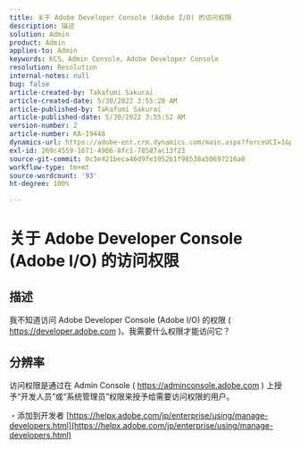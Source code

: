 ```yaml
---
title: 关于 Adobe Developer Console (Adobe I/O) 的访问权限
description: 描述
solution: Admin
product: Admin
applies-to: Admin
keywords: KCS、Admin Console、Adobe Developer Console
resolution: Resolution
internal-notes: null
bug: false
article-created-by: Takafumi Sakurai
article-created-date: 5/30/2022 3:55:28 AM
article-published-by: Takafumi Sakurai
article-published-date: 5/30/2022 3:55:52 AM
version-number: 2
article-number: KA-19448
dynamics-url: https://adobe-ent.crm.dynamics.com/main.aspx?forceUCI=1&pagetype=entityrecord&etn=knowledgearticle&id=77708953-ccdf-ec11-bb3d-000d3a35188d
exl-id: 269c4559-1671-4906-8fc1-78587ac13f23
source-git-commit: 0c3e421beca46d9fe1952b1f98538a50697216a0
workflow-type: tm+mt
source-wordcount: '93'
ht-degree: 100%

---
```


# 关于 Adobe Developer Console (Adobe I/O) 的访问权限

## 描述

我不知道访问 Adobe Developer Console (Adobe I/O) 的权限 ( https://developer.adobe.com )。我需要什么权限才能访问它？

## 分辨率


访问权限是通过在 Admin Console ( https://adminconsole.adobe.com ) 上授予“开发人员”或“系统管理员”权限来授予给需要访问权限的用户。

・添加到开发者
[https://helpx.adobe.com/jp/enterprise/using/manage-developers.html](https://helpx.adobe.com/jp/enterprise/using/manage-developers.html)
